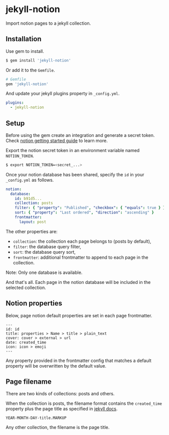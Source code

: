 # jekyll-notion

Import notion pages to a jekyll collection.

## Installation

Use gem to install.
```bash
$ gem install 'jekyll-notion'
```

Or add it to the `Gemfile`.
```ruby
# Gemfile
gem 'jekyll-notion'
```

And update your jekyll plugins property in `_config.yml`.

```yml
plugins:
  - jekyll-notion
```

## Setup

Before using the gem create an integration and generate a secret token. Check [notion getting started guide](https://developers.notion.com/docs/getting-started) to learn more.

Export the notion secret token in an environment variable named `NOTION_TOKEN`.

```bash
$ export NOTION_TOKEN=<secret_...>
```

Once your notion database has been shared, specify the `id` in your `_config.yml` as follows.

```yml
notion:
  database:
    id: b91d5...
    collection: posts
    filter: { "property": "Published", "checkbox": { "equals": true } }
    sort: { "property": "Last ordered", "direction": "ascending" }
    frontmatter:
      layout: post
```

The other properties are:
* `collection`: the collection each page belongs to (posts by default),
* `filter`: the database query filter,
* `sort`: the database query sort,
* `frontmatter`: additional frontmatter to append to each page in the collection.

Note: Only one database is available.

And that's all. Each page in the notion database will be included in the selected collection.

## Notion properties

Below, page notion default properties are set in each page frontmatter.

```
---
id: id
title: properties > Name > title > plain_text
cover: cover > external > url
date: created_time
icon: icon > emoji
---
```

Any property provided in the frontmatter config that matches a default property will be overwritten by the default value.

## Page filename

There are two kinds of collections: posts and others.

When the collection is posts, the filename format contains the `created_time` property plus the page title as specified in [jekyll docs](https://jekyllrb.com/docs/posts/#creating-posts).

```
YEAR-MONTH-DAY-title.MARKUP
```

Any other collection, the filename is the page title.
